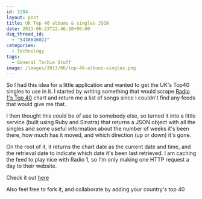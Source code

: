 ```yaml
---
id: 1284
layout: post
title: UK Top 40 albums & singles JSON
date: 2013-06-23T22:46:10+00:00
dsq_thread_id:
  - "5438846022"
categories:
  - Technology
tags:
  - General Techie Stuff
image: /images/2013/06/top-40-albuns-singles.png
---
```

So I had this idea for a little application and wanted to get the UK's Top40 singles to use in it. I started by writing something that would scrape <a title="Radio 1's Top 40 chart" href="http://www.bbc.co.uk/radio1/chart/singles" target="_blank">Radio 1's Top 40</a> chart and return me a list of songs since I couldn't find any feeds that would give me that.

I then thought this could be of use to somebody else, so turned it into a little service (built using Ruby and Sinatra) that returns a JSON object with all the singles and some useful information about the number of weeks it's been there, how much has it moved, and which direction (up or down) it's gone.

On the root of it, it returns the chart date as the current date and time, and the retrieval date to indicate which date it's been last retrieved. I am caching the feed to play nice with Radio 1, so I'm only making one HTTP request a day to their website.

Check it out [here](http://top40.placona.co.uk/)

Also feel free to fork it, and collaborate by adding your country's top 40
